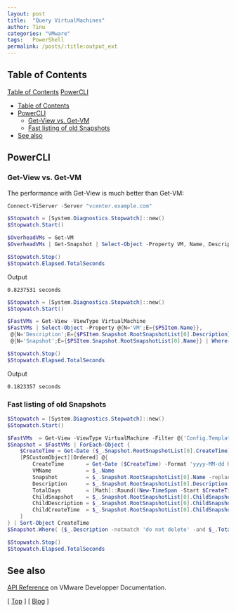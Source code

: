 ```yaml
---
layout: post
title:  "Query VirtualMachines"
author: Tinu
categories: "VMware"
tags:   PowerShell
permalink: /posts/:title:output_ext
---
```


## Table of Contents

[Table of Contents](#table-of-contents)
[PowerCLI](#powercli)
- [Table of Contents](#table-of-contents)
- [PowerCLI](#powercli)
  - [Get-View vs. Get-VM](#get-view-vs-get-vm)
  - [Fast listing of old Snapshots](#fast-listing-of-old-snapshots)
- [See also](#see-also)

## PowerCLI

### Get-View vs. Get-VM

The performance with Get-View is much better than Get-VM:

````powershell
Connect-ViServer -Server "vcenter.example.com"

$Stopwatch = [System.Diagnostics.Stopwatch]::new()
$Stopwatch.Start()

$OverheadVMs = Get-VM
$OverheadVMs | Get-Snapshot | Select-Object -Property VM, Name, Description

$Stopwatch.Stop()
$Stopwatch.Elapsed.TotalSeconds
````

Output

````Text
0.8237531 seconds
````

````powershell
$Stopwatch = [System.Diagnostics.Stopwatch]::new()
$Stopwatch.Start()

$FastVMs = Get-View -ViewType VirtualMachine
$FastVMs | Select-Object -Property @{N='VM';E={$PSItem.Name}},
 @{N='Description';E={$PSItem.Snapshot.RootSnapshotList[0].Description}}, 
 @{N='Snapshot';E={$PSItem.Snapshot.RootSnapshotList[0].Name}} | Where-Object Snapshot

$Stopwatch.Stop()
$Stopwatch.Elapsed.TotalSeconds
````

Output

````Text
0.1823357 seconds
````

### Fast listing of old Snapshots

````powershell
$Stopwatch = [System.Diagnostics.Stopwatch]::new()
$Stopwatch.Start()

$FastVMs  = Get-View -ViewType VirtualMachine -Filter @{'Config.Template' = 'false'; 'Snapshot' = '.*'}
$Snapshot = $FastVMs | ForEach-Object {
    $CreateTime = Get-Date ($_.Snapshot.RootSnapshotList[0].CreateTime)
    [PSCustomObject][Ordered] @{
        CreateTime       = Get-Date ($CreateTime) -Format 'yyyy-MM-dd HH:mm:ss'
        VMName           = $_.Name
        Snapshot         = $_.Snapshot.RootSnapshotList[0].Name -replace '%2f', '/'
        Description      = $_.Snapshot.RootSnapshotList[0].Description
        TotalDays        = [Math]::Round((New-TimeSpan -Start $CreateTime -End (Get-Date)).TotalDays,0)
        ChildSnapshot    = $_.Snapshot.RootSnapshotList[0].ChildSnapshotList
        ChildDescription = $_.Snapshot.RootSnapshotList[0].ChildSnapshotList.Description
        ChildCreateTime  = $_.Snapshot.RootSnapshotList[0].ChildSnapshotList.CreateTime
    }
} | Sort-Object CreateTime 
$Snapshot.Where( {$_.Description -notmatch 'do not delete' -and $_.TotalDays -gt $day} ) | Format-Table -AutoSize

$Stopwatch.Stop()
$Stopwatch.Elapsed.TotalSeconds
````

## See also

[API Reference](https://developer.vmware.com/apis/vsphere-automation/v7.0U3/) on VMware Developper Documentation.

[ [Top](#table-of-contents) ] [ [Blog](../categories.html) ]
